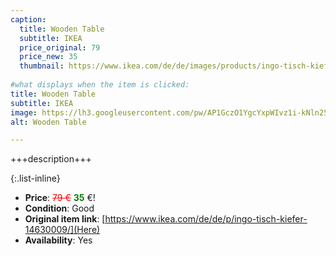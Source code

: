 ```yaml
---
caption:
  title: Wooden Table
  subtitle: IKEA
  price_original: 79
  price_new: 35
  thumbnail: https://www.ikea.com/de/de/images/products/ingo-tisch-kiefer__0737092_pe740877_s5.jpg
  
#what displays when the item is clicked:
title: Wooden Table
subtitle: IKEA
image: https://lh3.googleusercontent.com/pw/AP1GczO1YgcYxpWIvz1i-kNln25C0JA4WUxtAEhw1rljIRqtNJP4XHm38AnGYOMG-Dt9R15_Z8v0tsjCRj7N-y6EHJFWYVw-B1IBEI4RQF_et9xaVH9FcdXOQXgsZ-5d_AM3Jv1Zi0YU8c8QwMulpDaFTi8_GA=w2168-h1626-s-no-gm?authuser=0
alt: Wooden Table

---
```

+++description+++

{:.list-inline} 
- **Price**: <span style="color:red"><del>79 €</del></span> <span style="color:green">**35**</span> €!
- **Condition**: Good
- **Original item link**: [https://www.ikea.com/de/de/p/ingo-tisch-kiefer-14630009/](Here)
- **Availability**: Yes
